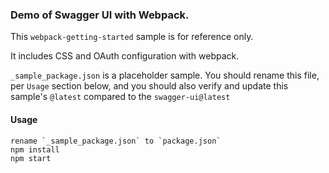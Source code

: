 
### Demo of Swagger UI with Webpack.

This `webpack-getting-started` sample is for reference only.

It includes CSS and OAuth configuration with webpack.

`_sample_package.json` is a placeholder sample. You should rename this file, per `Usage` section below, and you should also verify and update this sample's `@latest` compared to the `swagger-ui@latest`


#### Usage
    rename `_sample_package.json` to `package.json`
    npm install
    npm start
